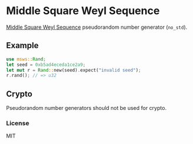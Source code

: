 # Middle Square Weyl Sequence

[Middle Square Weyl Sequence][1] pseudorandom number generator (`no_std`).

[1]: https://en.wikipedia.org/wiki/Middle-square_method#Middle_Square_Weyl_Sequence_PRNG

## Example

```rust
use msws::Rand;
let seed = 0xb5ad4eceda1ce2a9;
let mut r = Rand::new(seed).expect("invalid seed");
r.rand(); // => u32
```

## Crypto

Pseudorandom number generators should not be used for crypto.

### License

MIT
